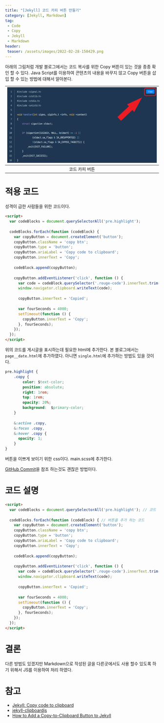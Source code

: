 ```yaml
---
title: "[Jekyll] 코드 카피 버튼 만들기"
category: [Jekyll, Markdown]
tag:
 - Code
 - Copy
 - Jekyll
 - Markdown
header:
 teaser: /assets/images/2022-02-28-150429.png
---
```


아래의 그림처럼 개발 블로그에서는 코드 복사를 위한 Copy 버튼이 있는 것을 종종 확인 할 수 있다. Java Script를 이용하여 콘텐츠의 내용을 바꾸지 않고 Copy 버튼을 삽입 할 수 있는 방법에 대해서 알아본다.

| ![코드 카피 버튼](/assets/images/2022-02-28-150429.png)| 
|:--:| 
| 코드 카피 버튼 |


# 적용 코드

성격이 급한 사람들을 위한 코드이다.

```html
<script>
  var codeBlocks = document.querySelectorAll('pre.highlight');
  
  codeBlocks.forEach(function (codeBlock) {
    var copyButton = document.createElement('button');
    copyButton.className = 'copy btn';
    copyButton.type = 'button';
    copyButton.ariaLabel = 'Copy code to clipboard';
    copyButton.innerText = 'Copy';
  
    codeBlock.append(copyButton);
  
    copyButton.addEventListener('click', function () {
      var code = codeBlock.querySelector('.rouge-code').innerText.trim();
      window.navigator.clipboard.writeText(code);
  
      copyButton.innerText = 'Copied';
      
      var fourSeconds = 4000;
      setTimeout(function () {
        copyButton.innerText = 'Copy';
      }, fourSeconds);
    });
  });
</script>
```

위의 코드를 게시글을 표시하는데 필요한 html에 추가한다. 본 블로그에서는 `page__date.html`에 추가하였다. 아니면 `single.html`에 추가하는 방법도 있을 것이다.

```css
pre.highlight {
    .copy {
        color: $text-color;
        position: absolute;
        right: 1rem;
        top: 1rem;
        opacity: 20%;
        background:  $primary-color;
    }

    &:active .copy,
    &:focus .copy,
    &:hover .copy {
      opacity: 1;
    }
}
```

버튼을 이쁘게 보이기 위한 css이다. main.scss에 추가한다.

[GitHub Commit](https://github.com/Reevid/Reevid.github.io/commit/4173b700ae7252bfb5d10860295d888bdaf023d6)을 참조 하는것도 괜찮은 방법이다.

# 코드 설명

```html
<script>
  var codeBlocks = document.querySelectorAll('pre.highlight'); // 코드 영역을 찾는다.
  
  codeBlocks.forEach(function (codeBlock) { // 버튼을 추가 하는 코드
    var copyButton = document.createElement('button');
    copyButton.className = 'copy btn';
    copyButton.type = 'button';
    copyButton.ariaLabel = 'Copy code to clipboard';
    copyButton.innerText = 'Copy';
  
    codeBlock.append(copyButton);
  
    copyButton.addEventListener('click', function () {
      var code = codeBlock.querySelector('.rouge-code').innerText.trim();
      window.navigator.clipboard.writeText(code);
  
      copyButton.innerText = 'Copied';
      
      var fourSeconds = 4000;
      setTimeout(function () {
        copyButton.innerText = 'Copy';
      }, fourSeconds);
    });
  });
</script>
```

# 결론

다른 방법도 있겠지만 Markdown으로 작성된 글을 다른곳에서도 사용 할수 있도록 하기 위해서 JS를 이용하여 처리 하였다.

# 참고

* [Jekyll: Copy code to clipboard](https://remarkablemark.org/blog/2021/06/01/add-copy-code-to-clipboard-button-to-jeyll-site/)
* [jekyll-clipboardjs](https://github.com/marcoaugustoandrade/jekyll-clipboardjs)
* [How to Add a Copy-to-Clipboard Button to Jekyll](https://www.aleksandrhovhannisyan.com/blog/how-to-add-a-copy-to-clipboard-button-to-your-jekyll-blog/)